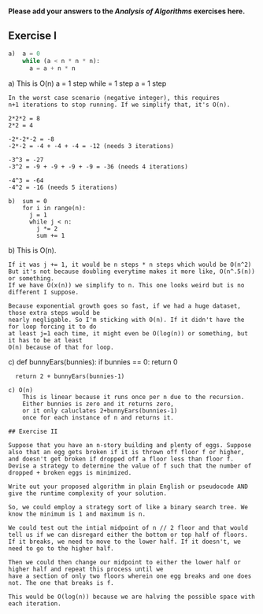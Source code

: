 #### Please add your answers to the ***Analysis of  Algorithms*** exercises here.

## Exercise I

```python
a)  a = 0
    while (a < n * n * n):
      a = a + n * n
```
a) This is O(n)
    a = 1 step
    while = 1 step
    a = 1 step

    In the worst case scenario (negative integer), this requires 
    n+1 iterations to stop running. If we simplify that, it's O(n).

    2*2*2 = 8
    2*2 = 4

    -2*-2*-2 = -8
    -2*-2 = -4 + -4 + -4 = -12 (needs 3 iterations)

    -3^3 = -27
    -3^2 = -9 + -9 + -9 + -9 = -36 (needs 4 iterations)

    -4^3 = -64
    -4^2 = -16 (needs 5 iterations)
```
b)  sum = 0
    for i in range(n):
      j = 1
      while j < n:
        j *= 2
        sum += 1
```
b) This is O(n). 

    If it was j += 1, it would be n steps * n steps which would be O(n^2)
    But it's not because doubling everytime makes it more like, O(n^.5(n)) or something.
    If we have O(x(n)) we simplify to n. This one looks weird but is no different I suppose.
    
    Because exponential growth goes so fast, if we had a huge dataset, those extra steps would be
    nearly negligable. So I'm sticking with O(n). If it didn't have the for loop forcing it to do 
    at least j=1 each time, it might even be O(log(n)) or something, but it has to be at least
    O(n) because of that for loop. 

c)  def bunnyEars(bunnies):
      if bunnies == 0:
        return 0

      return 2 + bunnyEars(bunnies-1)
```
c) O(n)
    This is linear because it runs once per n due to the recursion.
    Either bunnies is zero and it returns zero,
    or it only caluclates 2+bunnyEars(bunnies-1)
    once for each instance of n and returns it.

## Exercise II

Suppose that you have an n-story building and plenty of eggs. Suppose also that an egg gets broken if it is thrown off floor f or higher, and doesn't get broken if dropped off a floor less than floor f. Devise a strategy to determine the value of f such that the number of dropped + broken eggs is minimized.

Write out your proposed algorithm in plain English or pseudocode AND give the runtime complexity of your solution.

So, we could employ a strategy sort of like a binary search tree. We know the minimum is 1 and maximum is n.

We could test out the intial midpoint of n // 2 floor and that would tell us if we can disregard either the bottom or top half of floors. If it breaks, we need to move to the lower half. If it doesn't, we need to go to the higher half.

Then we could then change our midpoint to either the lower half or higher half and repeat this process until we
have a section of only two floors wherein one egg breaks and one does not. The one that breaks is f.

This would be O(log(n)) because we are halving the possible space with each iteration.
